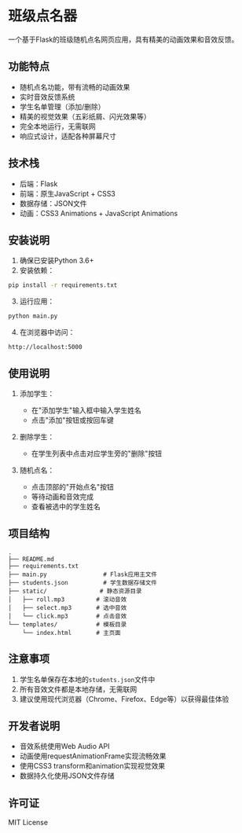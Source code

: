 # 班级点名器

一个基于Flask的班级随机点名网页应用，具有精美的动画效果和音效反馈。

## 功能特点

- 随机点名功能，带有流畅的动画效果
- 实时音效反馈系统
- 学生名单管理（添加/删除）
- 精美的视觉效果（五彩纸屑、闪光效果等）
- 完全本地运行，无需联网
- 响应式设计，适配各种屏幕尺寸

## 技术栈

- 后端：Flask
- 前端：原生JavaScript + CSS3
- 数据存储：JSON文件
- 动画：CSS3 Animations + JavaScript Animations

## 安装说明

1. 确保已安装Python 3.6+
2. 安装依赖：
```bash
pip install -r requirements.txt
```

3. 运行应用：
```bash
python main.py
```

4. 在浏览器中访问：
```
http://localhost:5000
```

## 使用说明

1. 添加学生：
   - 在"添加学生"输入框中输入学生姓名
   - 点击"添加"按钮或按回车键

2. 删除学生：
   - 在学生列表中点击对应学生旁的"删除"按钮

3. 随机点名：
   - 点击顶部的"开始点名"按钮
   - 等待动画和音效完成
   - 查看被选中的学生姓名

## 项目结构

```
.
├── README.md
├── requirements.txt
├── main.py                # Flask应用主文件
├── students.json          # 学生数据存储文件
├── static/               # 静态资源目录
│   ├── roll.mp3         # 滚动音效
│   ├── select.mp3       # 选中音效
│   └── click.mp3        # 点击音效
└── templates/           # 模板目录
    └── index.html       # 主页面
```

## 注意事项

1. 学生名单保存在本地的`students.json`文件中
2. 所有音效文件都是本地存储，无需联网
3. 建议使用现代浏览器（Chrome、Firefox、Edge等）以获得最佳体验

## 开发者说明

- 音效系统使用Web Audio API
- 动画使用requestAnimationFrame实现流畅效果
- 使用CSS3 transform和animation实现视觉效果
- 数据持久化使用JSON文件存储

## 许可证

MIT License 